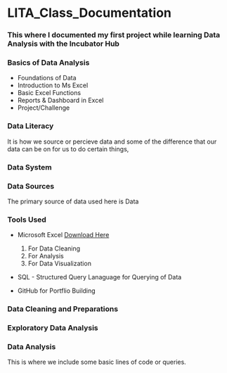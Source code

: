 # LITA_Class_Documentation

### This where I documented my first project while learning Data Analysis with the Incubator Hub

### Basics of Data Analysis 
- Foundations of Data
- Introduction to Ms Excel
- Basic Excel Functions
- Reports & Dashboard in Excel
- Project/Challenge

### Data Literacy 
It is how we source or percieve data and some of the difference that our data can be on for us to do certain things, 

### Data System

### Data Sources
The primary source of data used here is Data 

### Tools Used
- Microsoft Excel [Download Here](https://www.microsft.com) 
    1. For Data Cleaning
    2. For Analysis
    3. For Data Visualization
       
- SQL - Structured Query Lanaguage for Querying of Data
- GitHub for Portflio Building 

### Data Cleaning and Preparations

### Exploratory Data Analysis 

### Data Analysis
This is where we include some basic lines of code or queries.
